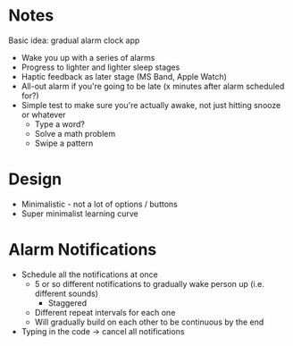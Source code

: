 # Notes

Basic idea: gradual alarm clock app

* Wake you up with a series of alarms
* Progress to lighter and lighter sleep stages
* Haptic feedback as later stage (MS Band, Apple Watch)
* All-out alarm if you're going to be late (x minutes after alarm scheduled for?)
* Simple test to make sure you're actually awake, not just hitting snooze or whatever
    * Type a word?
    * Solve a math problem
    * Swipe a pattern

# Design

* Minimalistic - not a lot of options / buttons
* Super minimalist learning curve

# Alarm Notifications

* Schedule all the notifications at once
    * 5 or so different notifications to gradually wake person up (i.e. different sounds)
        * Staggered
    * Different repeat intervals for each one
    * Will gradually build on each other to be continuous by the end
* Typing in the code -> cancel all notifications
